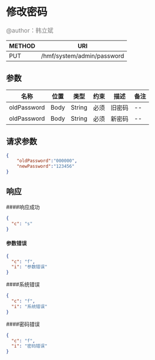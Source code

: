 # 修改密码
<font color="gray" size="3">@author：韩立斌</font>

|METHOD|URI|
|--|--|
|PUT|/hmf/system/admin/password|

## 参数

|名称|位置|类型|约束|描述|备注|
|--|--|--|--|--|--|
|oldPassword|Body|String|必须|旧密码|--|
|oldPassword|Body|String|必须|新密码|--| 




## 请求参数
```json
{
	"oldPassword":"000000",
	"newPassword":"123456"
}
```
## 响应
####响应成功
```json
{
  "c": "s"
}
```

#### 参数错误
```json
{
  "c": "f",
  "i": "参数错误"
}
```

####系统错误
```json
{
  "c": "f",
  "i": "系统错误"
}
```


####密码错误
```json
{
  "c": "f",
  "i": "密码错误"
}
```
